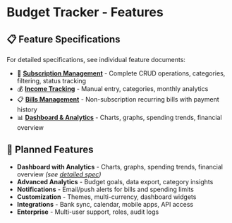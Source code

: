 # Budget Tracker - Features

## 📋 Feature Specifications
For detailed specifications, see individual feature documents:

- 📱 **[Subscription Management](./subscriptions.md)** - Complete CRUD operations, categories, filtering, status tracking
- 💰 **[Income Tracking](./income-tracking.md)** - Manual entry, categories, monthly analytics  
- 📋 **[Bills Management](./bills-management.md)** - Non-subscription recurring bills with payment history
- 📊 **[Dashboard & Analytics](./dashboard-analytics.md)** - Charts, graphs, spending trends, financial overview

## 🎯 Planned Features
- **Dashboard with Analytics** - Charts, graphs, spending trends, financial overview *(see [detailed spec](./dashboard-analytics.md))*
- **Advanced Analytics** - Budget goals, data export, category insights
- **Notifications** - Email/push alerts for bills and spending limits
- **Customization** - Themes, multi-currency, dashboard widgets
- **Integrations** - Bank sync, calendar, mobile apps, API access
- **Enterprise** - Multi-user support, roles, audit logs


